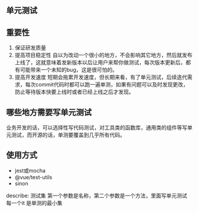 ## 单元测试


## 重要性
1. 保证研发质量
2. 提高项目稳定性
自以为改动一个很小的地方，不会影响其它地方，然后就发布上线了，这就意味着发新版本以后让用户来帮你做测试，每次版本更新后，都有可能带来一个未知的bug，这是很可怕的。
3. 提高开发速度
短期会拖累开发速度，但长期来看，有了单元测试，后续迭代需求，每次commit代码时都可以跑一遍单测，如果有问题可以及时发现更改，防止等待版本快要上线时或者已经上线之后才发现。

## 哪些地方需要写单元测试
业务开发的话，可以选择性写代码测试，对工具类的函数库，通用类的组件等写单元测试，而开源的话，单测要覆盖到几乎所有代码。

## 使用方式
- jest或mocha
- @vue/test-utils
- sinon

describe: 测试集 第一个参数是名称，第二个参数是一个方法，里面写单元测试
每一个it 是单测的最小集